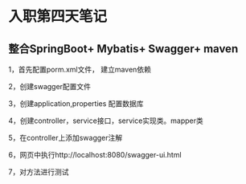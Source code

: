 # 入职第四天笔记
## 整合SpringBoot+ Mybatis+ Swagger+ maven
1，首先配置porm.xml文件，  建立maven依赖

2，创建swagger配置文件

3，创建application,properties 配置数据库

4，创建controller，service接口，service实现类。mapper类

5，在controller上添加swagger注解

6，网页中执行http://localhost:8080/swagger-ui.html

7，对方法进行测试